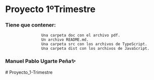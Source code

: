 # Proyecto 1ºTrimestre


### Tiene que contener:
                    Una carpeta doc con el archivo pdf.
                    Un archivo README.md.
                    Una carpeta src con los archivos de TypeScript.
                    Una carpeta dist con los archivos de JavaScript.

                    
                   
### Manuel Pablo Ugarte Peña✨
#   P r o y e c t o _ 1 - T r i m e s t r e  
 